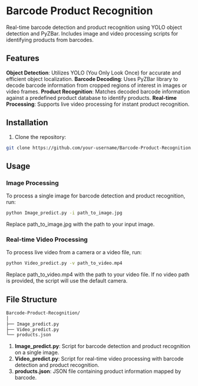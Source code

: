 # Barcode Product Recognition
Real-time barcode detection and product recognition using YOLO object detection and PyZBar. Includes image and video processing scripts for identifying products from barcodes.

## Features
**Object Detection**: Utilizes YOLO (You Only Look Once) for accurate and efficient object localization.
**Barcode Decoding**: Uses PyZBar library to decode barcode information from cropped regions of interest in images or video frames.
**Product Recognition**: Matches decoded barcode information against a predefined product database to identify products.
**Real-time Processing**: Supports live video processing for instant product recognition.

## Installation
1. Clone the repository:
```bash
git clone https://github.com/your-username/Barcode-Product-Recognition.git
```

## Usage
### Image Processing
To process a single image for barcode detection and product recognition, run:
```bash
python Image_predict.py -i path_to_image.jpg
```
Replace path_to_image.jpg with the path to your input image.

### Real-time Video Processing
To process live video from a camera or a video file, run:
```bash
python Video_predict.py -v path_to_video.mp4
```
Replace path_to_video.mp4 with the path to your video file. If no video path is provided, the script will use the default camera.
## File Structure
```bash
Barcode-Product-Recognition/
│
├── Image_predict.py
├── Video_predict.py
└── products.json
```
1. __Image_predict.py__: Script for barcode detection and product recognition on a single image.
2. __Video_predict.py__: Script for real-time video processing with barcode detection and product recognition.
3. __products.json__: JSON file containing product information mapped by barcode.